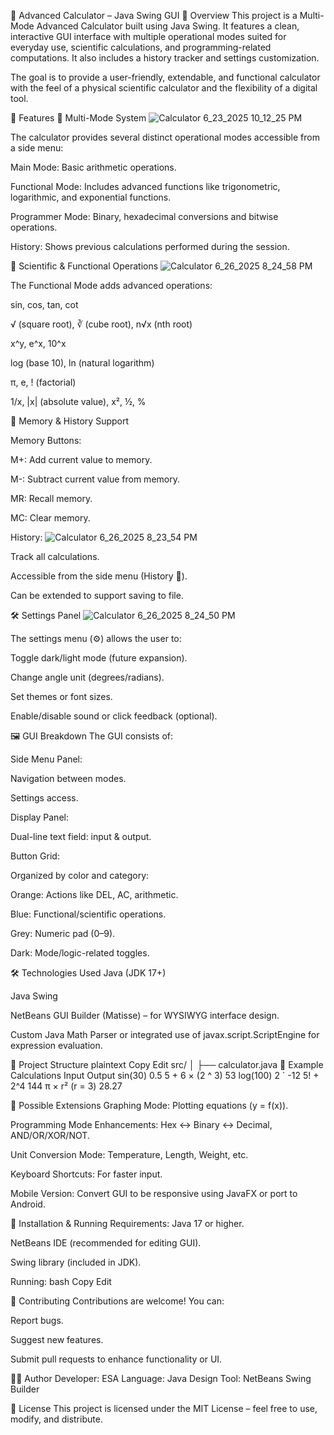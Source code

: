 
🧮 Advanced Calculator – Java Swing GUI
📌 Overview
This project is a Multi-Mode Advanced Calculator built using Java Swing. It features a clean, interactive GUI interface with multiple operational modes suited for everyday use, scientific calculations, and programming-related computations. It also includes a history tracker and settings customization.

The goal is to provide a user-friendly, extendable, and functional calculator with the feel of a physical scientific calculator and the flexibility of a digital tool.

🎯 Features
🔀 Multi-Mode System
![Calculator 6_23_2025 10_12_25 PM](https://github.com/user-attachments/assets/4c648fe2-a30a-47c7-97de-9f51c580eee0)

The calculator provides several distinct operational modes accessible from a side menu:

Main Mode: Basic arithmetic operations.

Functional Mode: Includes advanced functions like trigonometric, logarithmic, and exponential functions.

Programmer Mode: Binary, hexadecimal conversions and bitwise operations.

History: Shows previous calculations performed during the session.

🔣 Scientific & Functional Operations
![Calculator 6_26_2025 8_24_58 PM](https://github.com/user-attachments/assets/757ff81c-f9a4-4e67-913e-20a69eb3e46d)

The Functional Mode adds advanced operations:

sin, cos, tan, cot

√ (square root), ∛ (cube root), n√x (nth root)

x^y, e^x, 10^x

log (base 10), ln (natural logarithm)

π, e, ! (factorial)

1/x, |x| (absolute value), x², ½, %

🧠 Memory & History Support

Memory Buttons:

M+: Add current value to memory.

M-: Subtract current value from memory.

MR: Recall memory.

MC: Clear memory.

History:
![Calculator 6_26_2025 8_23_54 PM](https://github.com/user-attachments/assets/578a81ab-9f9d-4210-9561-ee290c029f47)

Track all calculations.

Accessible from the side menu (History 📜).

Can be extended to support saving to file.

🛠️ Settings Panel
![Calculator 6_26_2025 8_24_50 PM](https://github.com/user-attachments/assets/67167702-8386-45ed-8889-9f9e633a67a0)

The settings menu (⚙️) allows the user to:

Toggle dark/light mode (future expansion).

Change angle unit (degrees/radians).

Set themes or font sizes.

Enable/disable sound or click feedback (optional).

🖼️ GUI Breakdown
The GUI consists of:

Side Menu Panel:

Navigation between modes.

Settings access.

Display Panel:

Dual-line text field: input & output.

Button Grid:

Organized by color and category:

Orange: Actions like DEL, AC, arithmetic.

Blue: Functional/scientific operations.

Grey: Numeric pad (0–9).

Dark: Mode/logic-related toggles.

🛠️ Technologies Used
Java (JDK 17+)

Java Swing

NetBeans GUI Builder (Matisse) – for WYSIWYG interface design.

Custom Java Math Parser or integrated use of javax.script.ScriptEngine for expression evaluation.

📁 Project Structure
plaintext
Copy
Edit
src/
│
├── calculator.java
🧪 Example Calculations
Input	Output
sin(30)	0.5
5 + 6 × (2 ^ 3)	53
log(100)	2
`	-12
5! + 2^4	144
π × r² (r = 3)	28.27

🧩 Possible Extensions
Graphing Mode: Plotting equations (y = f(x)).

Programming Mode Enhancements: Hex ↔ Binary ↔ Decimal, AND/OR/XOR/NOT.

Unit Conversion Mode: Temperature, Length, Weight, etc.

Keyboard Shortcuts: For faster input.

Mobile Version: Convert GUI to be responsive using JavaFX or port to Android.

🔧 Installation & Running
Requirements:
Java 17 or higher.

NetBeans IDE (recommended for editing GUI).

Swing library (included in JDK).

Running:
bash
Copy
Edit

🤝 Contributing
Contributions are welcome! You can:

Report bugs.

Suggest new features.

Submit pull requests to enhance functionality or UI.

🧑‍💻 Author
Developer: ESA
Language: Java
Design Tool: NetBeans Swing Builder

📜 License
This project is licensed under the MIT License – feel free to use, modify, and distribute.
